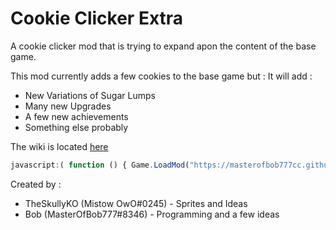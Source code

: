 # Cookie Clicker Extra
A cookie clicker mod that is trying to expand apon the content of the base game. 

This mod currently adds a few cookies to the base game but : 
It will add : 
* New Variations of Sugar Lumps
* Many new Upgrades
* A few new achievements 
* Something else probably 

The wiki is located [here](https://masterofbob777cc.github.io/CookieClickerExtra/)
```javascript
javascript:( function () { Game.LoadMod("https://masterofbob777cc.github.io/CookieClickerExtra/moid/MainMod.js"); }(); );
```

Created by :
- TheSkullyKO (Mistow OwO#0245) - Sprites and Ideas 
- Bob (MasterOfBob777#8346) - Programming and a few ideas
